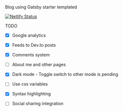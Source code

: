 Blog using Gatsby starter templated

[![Netlify Status](https://api.netlify.com/api/v1/badges/4501237b-684b-4314-9fbc-136e04b1b98e/deploy-status)](https://app.netlify.com/sites/unruffled-kowalevski-0bf937/deploys)

TODO

- [x] Google analytics
- [x] Feeds to Dev.to posts
- [x] Comments system
- [ ] About me and other pages
- [x] Dark mode - Toggle switch to other mode is pending
- [ ] Use css variables 
- [x] Syntax highlighting
- [ ] Social sharing integration

